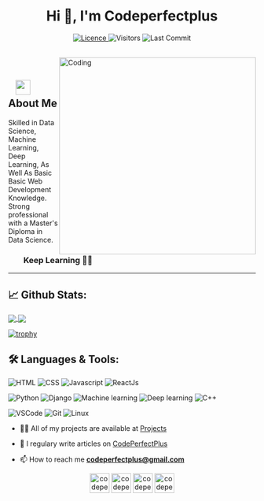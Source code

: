 <h1 align="center">Hi 👋, I'm Codeperfectplus</h1>
<p align="center">
<a href="https://github.com/codeperfectplus/codeperfectplus/blob/master/LICENCE">
<img alt="Licence" src="https://img.shields.io/github/license/codeperfectplus/codeperfectplus?color=brightgreen"/>
</a>
<img alt="Visitors" src="https://komarev.com/ghpvc/?username=codeperfectplus&style=flat&labelColor=black&logo=github&label=PROFILE+VIEWS&color=29bf12"/>
<img alt="Last Commit" src="https://img.shields.io/github/last-commit/codeperfectplus/codeperfectplus?logo=markdown&label=LAST+UPDATE&color=29bf12&style=flat">
 <a href="https://github.com/codeperfectplus/codeperfectplus/actions">
  </a>
</p>
</br>
<img align="right" alt="Coding" width="400" src="https://media.giphy.com/media/Y4ak9Ki2GZCbJxAnJD/giphy.gif">
</br>

## &nbsp; &nbsp;<img src="https://media.giphy.com/media/WUlplcMpOCEmTGBtBW/giphy.gif" width="30"> **About Me**

Skilled in Data Science, Machine Learning, Deep Learning, As Well As Basic Basic Web Development Knowledge. Strong professional with a Master's Diploma in Data Science.

### &nbsp; &nbsp; &nbsp; &nbsp; **Keep Learning** 👨‍🎓️️

---

## 📈 **Github Stats:**

<a href="https://github.com/codeperfectplus">
<img align="center" src="https://github-readme-stats.vercel.app/api?username=codeperfectplus&show_icons=true&include_all_commits=true&theme=blue-green&count_private=true">
</a>
<a href="https://github.com/codeperfectplus/github-readme-stats">
<img align="center" src="https://github-readme-stats.anuraghazra1.vercel.app/api/top-langs/?username=codeperfectplus&layout=compact&theme=blue-green" />
</a>
</br>

[![trophy](https://github-profile-trophy.vercel.app/?username=codeperfectplus&theme=gruvbox)](https://github.com/ryo-ma/github-profile-trophy)

## 🛠️ **Languages & Tools:**

![HTML](https://img.shields.io/badge/html%20-%23E34F26.svg?&style=for-the-badge&logo=html5&logoColor=white)
![CSS](https://img.shields.io/badge/css%20-%231572B6.svg?&style=for-the-badge&logo=css3&logoColor=white)
![Javascript](https://img.shields.io/badge/-Javascript-ffb400?style=for-the-badge&logo=javascript&logoColor=ffff3f)
![ReactJs](https://img.shields.io/badge/-React-blue?style=for-the-badge&logo=react)

![Python](https://img.shields.io/badge/-Python-red?style=for-the-badge&logo=python)
![Django](https://img.shields.io/badge/-Django-blue?style=for-the-badge&logo=django)
![Machine learning](https://img.shields.io/badge/-Machine_Learning-green?style=for-the-badge)
![Deep learning](https://img.shields.io/badge/-Deep_Learning-orange?style=for-the-badge)
![C++](https://img.shields.io/badge/c++%20-%2300599C.svg?&style=for-the-badge&logo=c%2B%2B&ogoColor=white)

![VSCode](https://img.shields.io/badge/-vscode-00a8e8?style=for-the-badge&logo=visual-studio-code)
![Git](https://img.shields.io/badge/git%20-%23F05033.svg?&style=for-the-badge&logo=git&logoColor=white)
![Linux](https://img.shields.io/badge/-linux-772953?style=for-the-badge&logo=linux)


- 👨‍💻 All of my projects are available at [Projects](http://codeperfectplus.herokuapp.com/projects/)

- 📝 I regulary write articles on [CodePerfectPlus](http://codeperfectplus.herokuapp.com)

- 📫 How to reach me **codeperfectplus@gmail.com**


<p align="center">
<a href="https://dev.to/codeperfectplus" target="blank"><img align="center" src="https://cdn.jsdelivr.net/npm/simple-icons@3.0.1/icons/dev-dot-to.svg" alt="codeperfectplus" height="40" width="40" /></a>
<a href="https://twitter.com/codeperfectplus" target="blank"><img align="center" src="https://cdn.jsdelivr.net/npm/simple-icons@3.0.1/icons/twitter.svg" alt="codeperfectplus" height="40" width="40" /></a>
<a href="https://fb.com/codeperfectplus" target="blank"><img align="center" src="https://cdn.jsdelivr.net/npm/simple-icons@3.0.1/icons/facebook.svg" alt="codeperfectplus" height="40" width="40" /></a>
<a href="https://instagram.com/codeperfectplus" target="blank"><img align="center" src="https://cdn.jsdelivr.net/npm/simple-icons@3.0.1/icons/instagram.svg" alt="codeperfectplus" height="40" width="40" /></a>
</p>
